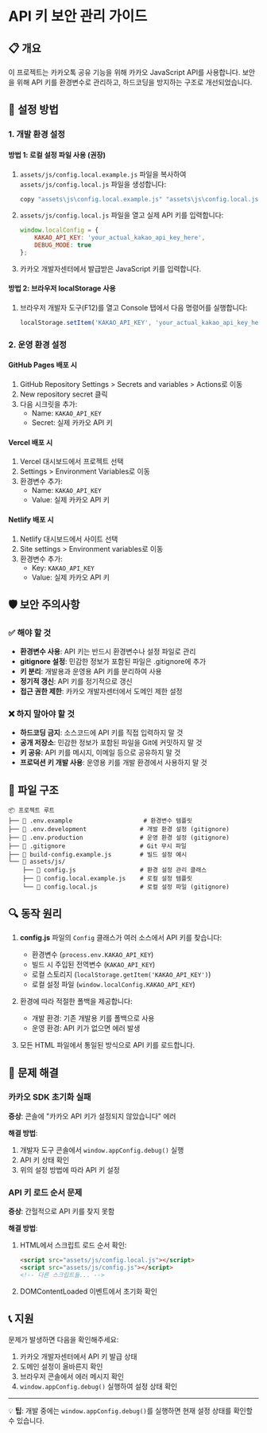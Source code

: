 # API 키 보안 관리 가이드

## 📋 개요

이 프로젝트는 카카오톡 공유 기능을 위해 카카오 JavaScript API를 사용합니다. 보안을 위해 API 키를 환경변수로 관리하고, 하드코딩을 방지하는 구조로 개선되었습니다.

## 🔧 설정 방법

### 1. 개발 환경 설정

#### 방법 1: 로컬 설정 파일 사용 (권장)

1. `assets/js/config.local.example.js` 파일을 복사하여 `assets/js/config.local.js` 파일을 생성합니다:
   ```bash
   copy "assets\js\config.local.example.js" "assets\js\config.local.js"
   ```

2. `assets/js/config.local.js` 파일을 열고 실제 API 키를 입력합니다:
   ```javascript
   window.localConfig = {
       KAKAO_API_KEY: 'your_actual_kakao_api_key_here',
       DEBUG_MODE: true
   };
   ```

3. 카카오 개발자센터에서 발급받은 JavaScript 키를 입력합니다.

#### 방법 2: 브라우저 localStorage 사용

1. 브라우저 개발자 도구(F12)를 열고 Console 탭에서 다음 명령어를 실행합니다:
   ```javascript
   localStorage.setItem('KAKAO_API_KEY', 'your_actual_kakao_api_key_here');
   ```

### 2. 운영 환경 설정

#### GitHub Pages 배포 시

1. GitHub Repository Settings > Secrets and variables > Actions로 이동
2. New repository secret 클릭
3. 다음 시크릿을 추가:
   - Name: `KAKAO_API_KEY`
   - Secret: 실제 카카오 API 키

#### Vercel 배포 시

1. Vercel 대시보드에서 프로젝트 선택
2. Settings > Environment Variables로 이동
3. 환경변수 추가:
   - Name: `KAKAO_API_KEY`
   - Value: 실제 카카오 API 키

#### Netlify 배포 시

1. Netlify 대시보드에서 사이트 선택
2. Site settings > Environment variables로 이동
3. 환경변수 추가:
   - Key: `KAKAO_API_KEY`
   - Value: 실제 카카오 API 키

## 🛡️ 보안 주의사항

### ✅ 해야 할 것

- **환경변수 사용**: API 키는 반드시 환경변수나 설정 파일로 관리
- **gitignore 설정**: 민감한 정보가 포함된 파일은 .gitignore에 추가
- **키 분리**: 개발용과 운영용 API 키를 분리하여 사용
- **정기적 갱신**: API 키를 정기적으로 갱신
- **접근 권한 제한**: 카카오 개발자센터에서 도메인 제한 설정

### ❌ 하지 말아야 할 것

- **하드코딩 금지**: 소스코드에 API 키를 직접 입력하지 말 것
- **공개 저장소**: 민감한 정보가 포함된 파일을 Git에 커밋하지 말 것
- **키 공유**: API 키를 메시지, 이메일 등으로 공유하지 말 것
- **프로덕션 키 개발 사용**: 운영용 키를 개발 환경에서 사용하지 말 것

## 📁 파일 구조

```
📦 프로젝트 루트
├── 📄 .env.example                    # 환경변수 템플릿
├── 📄 .env.development               # 개발 환경 설정 (gitignore)
├── 📄 .env.production                # 운영 환경 설정 (gitignore)
├── 📄 .gitignore                     # Git 무시 파일
├── 📄 build-config.example.js        # 빌드 설정 예시
└── 📂 assets/js/
    ├── 📄 config.js                  # 환경 설정 관리 클래스
    ├── 📄 config.local.example.js    # 로컬 설정 템플릿
    └── 📄 config.local.js            # 로컬 설정 파일 (gitignore)
```

## 🔍 동작 원리

1. **config.js** 파일의 `Config` 클래스가 여러 소스에서 API 키를 찾습니다:
   - 환경변수 (`process.env.KAKAO_API_KEY`)
   - 빌드 시 주입된 전역변수 (`KAKAO_API_KEY`)
   - 로컬 스토리지 (`localStorage.getItem('KAKAO_API_KEY')`)
   - 로컬 설정 파일 (`window.localConfig.KAKAO_API_KEY`)

2. 환경에 따라 적절한 폴백을 제공합니다:
   - 개발 환경: 기존 개발용 키를 폴백으로 사용
   - 운영 환경: API 키가 없으면 에러 발생

3. 모든 HTML 파일에서 통일된 방식으로 API 키를 로드합니다.

## 🐛 문제 해결

### 카카오 SDK 초기화 실패

**증상**: 콘솔에 "카카오 API 키가 설정되지 않았습니다" 에러

**해결 방법**:
1. 개발자 도구 콘솔에서 `window.appConfig.debug()` 실행
2. API 키 상태 확인
3. 위의 설정 방법에 따라 API 키 설정

### API 키 로드 순서 문제

**증상**: 간헐적으로 API 키를 찾지 못함

**해결 방법**:
1. HTML에서 스크립트 로드 순서 확인:
   ```html
   <script src="assets/js/config.local.js"></script>
   <script src="assets/js/config.js"></script>
   <!-- 다른 스크립트들... -->
   ```

2. DOMContentLoaded 이벤트에서 초기화 확인

## 📞 지원

문제가 발생하면 다음을 확인해주세요:

1. 카카오 개발자센터에서 API 키 발급 상태
2. 도메인 설정이 올바른지 확인
3. 브라우저 콘솔에서 에러 메시지 확인
4. `window.appConfig.debug()` 실행하여 설정 상태 확인

---

💡 **팁**: 개발 중에는 `window.appConfig.debug()`를 실행하면 현재 설정 상태를 확인할 수 있습니다.